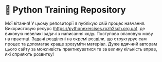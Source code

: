 # 🐍 Python Training Repository

Мої вітання!
У цьому репозиторії я публікую свій процес навчання. Використовую ресурс (https://pythonexercises.rozh2sch.org.ua), де виконую невеликі задачі з написання коду.
Поступово опановую мову на практиці. Задачі розділені на окремі розділи, що структурує сам процес та допомагає краще зрозуміти матеріал.
Дуже вдячний авторам цього сайту за можливість практикуватися та за велику кількість вправ, які сприяють розвитку!
